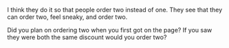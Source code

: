 I think they do it so that people order two instead of one. They see that they can order two, feel sneaky, and order two.

Did you plan on ordering two when you first got on the page? If you saw they were both the same discount would you order two?
